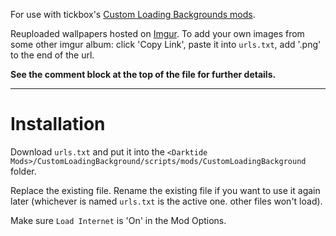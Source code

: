 For use with tickbox's [Custom Loading Backgrounds mods](https://www.nexusmods.com/warhammer40kdarktide/mods/462).

Reuploaded wallpapers hosted on [Imgur](https://imgur.com/a/custom-loading-backgrounds-1920x1080-REhTk5C). To add your own images from some other imgur album: click 'Copy Link', paste it into `urls.txt`, add '.png' to the end of the url.

**See the comment block at the top of the file for further details.**

-----------------------------------------------------------------------------

# Installation
Download `urls.txt` and put it into the `<Darktide Mods>/CustomLoadingBackground/scripts/mods/CustomLoadingBackground` folder. 

Replace the existing file. Rename the existing file if you want to use it again later (whichever is named `urls.txt` is the active one. other files won't load).

Make sure `Load Internet` is 'On' in the Mod Options.

